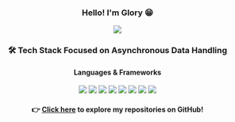 <div align="center">

### Hello! I'm Glory 😁

<a href="https://github.com/GloryKim/glory">
  <img align="center" src="https://github-readme-stats.vercel.app/api/top-langs/?username=GloryKim&theme=dracula&hide_langs_below=1" />
</a>

### 🛠️ Tech Stack Focused on Asynchronous Data Handling

#### Languages & Frameworks
<p>
  <img src="https://img.shields.io/badge/Node.js-339933?style=for-the-badge&logo=nodedotjs&logoColor=white" />
  <img src="https://img.shields.io/badge/NestJS-E0234E?style=for-the-badge&logo=nestjs&logoColor=white" />
  <img src="https://img.shields.io/badge/Swift-FA7343?style=for-the-badge&logo=swift&logoColor=white" />
  <img src="https://img.shields.io/badge/ROS2-22314E?style=for-the-badge&logo=ros&logoColor=white" />
  <img src="https://img.shields.io/badge/Go-00ADD8?style=for-the-badge&logo=go&logoColor=white" />
  <img src="https://img.shields.io/badge/Rust-000000?style=for-the-badge&logo=rust&logoColor=white" />
  <img src="https://img.shields.io/badge/FastAPI-009688?style=for-the-badge&logo=fastapi&logoColor=white" />
  <img src="https://img.shields.io/badge/Torch-EE4C2C?style=for-the-badge&logo=pytorch&logoColor=white" />
</p>

#### 👉 <a href="https://github.com/GloryKim/glory">Click here</a> to explore my repositories on GitHub!

</div>

